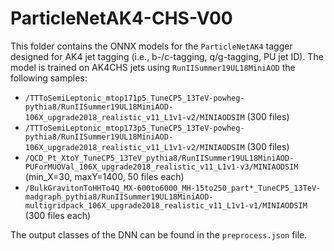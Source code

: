 # ParticleNetAK4-CHS-V00

This folder contains the ONNX models for the `ParticleNetAK4` tagger designed for AK4 jet tagging (i.e., b-/c-tagging, q/g-tagging, PU jet ID). The model is trained on AK4CHS jets using `RunIISummer19UL18MiniAOD` the following samples:
  - `/TTToSemiLeptonic_mtop171p5_TuneCP5_13TeV-powheg-pythia8/RunIISummer19UL18MiniAOD-106X_upgrade2018_realistic_v11_L1v1-v2/MINIAODSIM` (300 files)
  - `/TTToSemiLeptonic_mtop173p5_TuneCP5_13TeV-powheg-pythia8/RunIISummer19UL18MiniAOD-106X_upgrade2018_realistic_v11_L1v1-v2/MINIAODSIM` (300 files)
  - `/QCD_Pt_XtoY_TuneCP5_13TeV_pythia8/RunIISummer19UL18MiniAOD-PUForMUOVal_106X_upgrade2018_realistic_v11_L1v1-v3/MINIAODSIM` (min_X=30, maxY=1400, 50 files each)
  - `/BulkGravitonToHHTo4Q_MX-600to6000_MH-15to250_part*_TuneCP5_13TeV-madgraph_pythia8/RunIISummer19UL18MiniAOD-multigridpack_106X_upgrade2018_realistic_v11_L1v1-v1/MINIAODSIM` (300 files each)

The output classes of the DNN can be found in the `preprocess.json` file.
